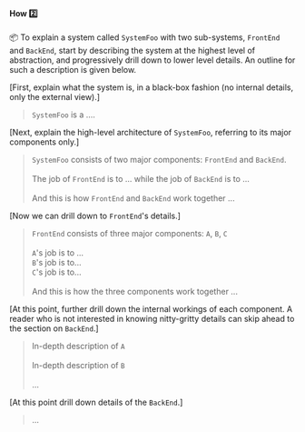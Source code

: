 <div id="title">

#### How :two:

</div>

<div id="body">

<tip-box> 

:package: To explain a system called `SystemFoo` with two sub-systems, `FrontEnd` and `BackEnd`, start by describing the system at the highest level of abstraction, and progressively drill down to lower level details. An outline for such a description is given below.

[First, explain what the system is, in a black-box fashion (no internal details, only the external view).]

>`SystemFoo` is a ....


[Next, explain the high-level architecture of `SystemFoo`, referring to its major components only.]

>`SystemFoo` consists of two major components: `FrontEnd` and `BackEnd`.<br><br>
>The job of `FrontEnd` is to ...  while the job of `BackEnd` is to ...<br><br>
>And this is how `FrontEnd` and `BackEnd` work together ...


[Now we can drill down to `FrontEnd`'s details.]

>`FrontEnd` consists of three major components: `A`, `B`, `C`<br><br>
>`A`'s job is to ...<br>`B`'s job is to...<br>`C`'s job is to...<br><br>
>And this is how the three components work together ...


[At this point, further drill down the internal workings of each component. A reader who is not interested in knowing nitty-gritty details can skip ahead to the section on `BackEnd`.]

>In-depth description of `A`<br><br>
>In-depth description of `B`<br><br>
>...


[At this point drill down details of the `BackEnd`.]

>...

</tip-box>

</div>

<div id="extras">
</div>
